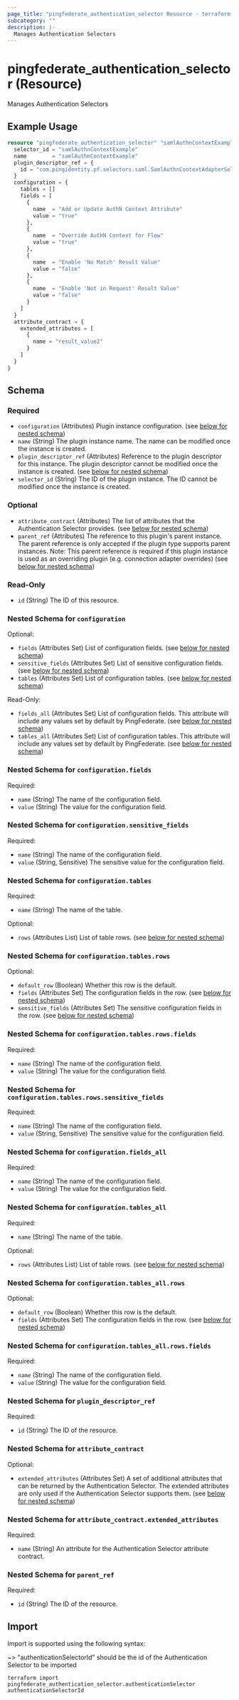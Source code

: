 ```yaml
---
page_title: "pingfederate_authentication_selector Resource - terraform-provider-pingfederate"
subcategory: ""
description: |-
  Manages Authentication Selectors
---
```


# pingfederate_authentication_selector (Resource)

Manages Authentication Selectors

## Example Usage

```terraform
resource "pingfederate_authentication_selector" "samlAuthnContextExample" {
  selector_id = "samlAuthnContextExample"
  name        = "samlAuthnContextExample"
  plugin_descriptor_ref = {
    id = "com.pingidentity.pf.selectors.saml.SamlAuthnContextAdapterSelector"
  }
  configuration = {
    tables = []
    fields = [
      {
        name  = "Add or Update AuthN Context Attribute"
        value = "true"
      },
      {
        name  = "Override AuthN Context for Flow"
        value = "true"
      },
      {
        name  = "Enable 'No Match' Result Value"
        value = "false"
      },
      {
        name  = "Enable 'Not in Request' Result Value"
        value = "false"
      }
    ]
  }
  attribute_contract = {
    extended_attributes = [
      {
        name = "result_value2"
      }
    ]
  }
}
```

<!-- schema generated by tfplugindocs -->
## Schema

### Required

- `configuration` (Attributes) Plugin instance configuration. (see [below for nested schema](#nestedatt--configuration))
- `name` (String) The plugin instance name. The name can be modified once the instance is created.
- `plugin_descriptor_ref` (Attributes) Reference to the plugin descriptor for this instance. The plugin descriptor cannot be modified once the instance is created. (see [below for nested schema](#nestedatt--plugin_descriptor_ref))
- `selector_id` (String) The ID of the plugin instance. The ID cannot be modified once the instance is created.

### Optional

- `attribute_contract` (Attributes) The list of attributes that the Authentication Selector provides. (see [below for nested schema](#nestedatt--attribute_contract))
- `parent_ref` (Attributes) The reference to this plugin's parent instance. The parent reference is only accepted if the plugin type supports parent instances. Note: This parent reference is required if this plugin instance is used as an overriding plugin (e.g. connection adapter overrides) (see [below for nested schema](#nestedatt--parent_ref))

### Read-Only

- `id` (String) The ID of this resource.

<a id="nestedatt--configuration"></a>
### Nested Schema for `configuration`

Optional:

- `fields` (Attributes Set) List of configuration fields. (see [below for nested schema](#nestedatt--configuration--fields))
- `sensitive_fields` (Attributes Set) List of sensitive configuration fields. (see [below for nested schema](#nestedatt--configuration--sensitive_fields))
- `tables` (Attributes Set) List of configuration tables. (see [below for nested schema](#nestedatt--configuration--tables))

Read-Only:

- `fields_all` (Attributes Set) List of configuration fields. This attribute will include any values set by default by PingFederate. (see [below for nested schema](#nestedatt--configuration--fields_all))
- `tables_all` (Attributes Set) List of configuration tables. This attribute will include any values set by default by PingFederate. (see [below for nested schema](#nestedatt--configuration--tables_all))

<a id="nestedatt--configuration--fields"></a>
### Nested Schema for `configuration.fields`

Required:

- `name` (String) The name of the configuration field.
- `value` (String) The value for the configuration field.


<a id="nestedatt--configuration--sensitive_fields"></a>
### Nested Schema for `configuration.sensitive_fields`

Required:

- `name` (String) The name of the configuration field.
- `value` (String, Sensitive) The sensitive value for the configuration field.


<a id="nestedatt--configuration--tables"></a>
### Nested Schema for `configuration.tables`

Required:

- `name` (String) The name of the table.

Optional:

- `rows` (Attributes List) List of table rows. (see [below for nested schema](#nestedatt--configuration--tables--rows))

<a id="nestedatt--configuration--tables--rows"></a>
### Nested Schema for `configuration.tables.rows`

Optional:

- `default_row` (Boolean) Whether this row is the default.
- `fields` (Attributes Set) The configuration fields in the row. (see [below for nested schema](#nestedatt--configuration--tables--rows--fields))
- `sensitive_fields` (Attributes Set) The sensitive configuration fields in the row. (see [below for nested schema](#nestedatt--configuration--tables--rows--sensitive_fields))

<a id="nestedatt--configuration--tables--rows--fields"></a>
### Nested Schema for `configuration.tables.rows.fields`

Required:

- `name` (String) The name of the configuration field.
- `value` (String) The value for the configuration field.


<a id="nestedatt--configuration--tables--rows--sensitive_fields"></a>
### Nested Schema for `configuration.tables.rows.sensitive_fields`

Required:

- `name` (String) The name of the configuration field.
- `value` (String, Sensitive) The sensitive value for the configuration field.




<a id="nestedatt--configuration--fields_all"></a>
### Nested Schema for `configuration.fields_all`

Required:

- `name` (String) The name of the configuration field.
- `value` (String) The value for the configuration field.


<a id="nestedatt--configuration--tables_all"></a>
### Nested Schema for `configuration.tables_all`

Required:

- `name` (String) The name of the table.

Optional:

- `rows` (Attributes List) List of table rows. (see [below for nested schema](#nestedatt--configuration--tables_all--rows))

<a id="nestedatt--configuration--tables_all--rows"></a>
### Nested Schema for `configuration.tables_all.rows`

Optional:

- `default_row` (Boolean) Whether this row is the default.
- `fields` (Attributes Set) The configuration fields in the row. (see [below for nested schema](#nestedatt--configuration--tables_all--rows--fields))

<a id="nestedatt--configuration--tables_all--rows--fields"></a>
### Nested Schema for `configuration.tables_all.rows.fields`

Required:

- `name` (String) The name of the configuration field.
- `value` (String) The value for the configuration field.





<a id="nestedatt--plugin_descriptor_ref"></a>
### Nested Schema for `plugin_descriptor_ref`

Required:

- `id` (String) The ID of the resource.


<a id="nestedatt--attribute_contract"></a>
### Nested Schema for `attribute_contract`

Optional:

- `extended_attributes` (Attributes Set) A set of additional attributes that can be returned by the Authentication Selector. The extended attributes are only used if the Authentication Selector supports them. (see [below for nested schema](#nestedatt--attribute_contract--extended_attributes))

<a id="nestedatt--attribute_contract--extended_attributes"></a>
### Nested Schema for `attribute_contract.extended_attributes`

Required:

- `name` (String) An attribute for the Authentication Selector attribute contract.



<a id="nestedatt--parent_ref"></a>
### Nested Schema for `parent_ref`

Required:

- `id` (String) The ID of the resource.

## Import

Import is supported using the following syntax:

~> "authenticationSelectorId" should be the id of the Authentication Selector to be imported

```shell
terraform import pingfederate_authentication_selector.authenticationSelector authenticationSelectorId
```